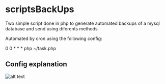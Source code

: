 # scriptsBackUps

Two simple script done in php to generate automated backups of a mysql database and send using diferents methods.

Automated by cron using the following config:

0	0	*	*	*	php ~/task.php

## Config explanation

![alt text](https://www.redeszone.net/app/uploads-redeszone.net/2017/01/Linux-cron-crontab-a%c3%b1adir-tareas-periodicas.png)
